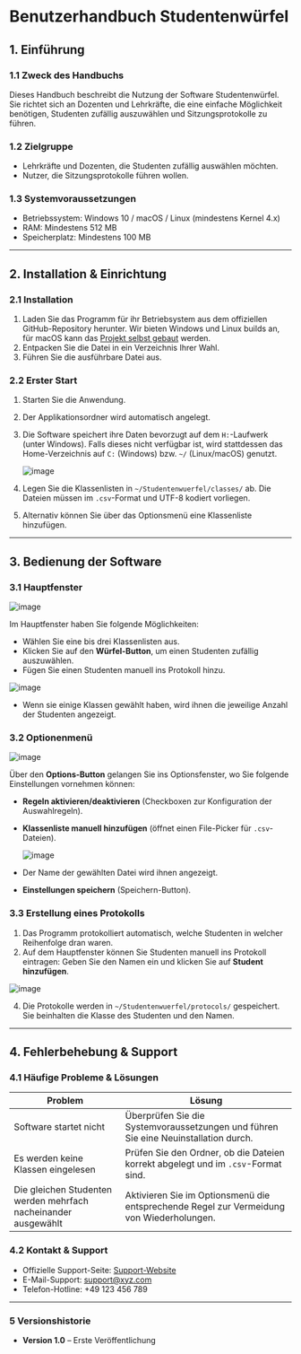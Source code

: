 # **Benutzerhandbuch Studentenwürfel**

## **1. Einführung**

### **1.1 Zweck des Handbuchs**
Dieses Handbuch beschreibt die Nutzung der Software Studentenwürfel. Sie richtet sich an Dozenten und Lehrkräfte, die eine einfache Möglichkeit benötigen, 
Studenten zufällig auszuwählen und Sitzungsprotokolle zu führen.

### **1.2 Zielgruppe**
- Lehrkräfte und Dozenten, die Studenten zufällig auswählen möchten.
- Nutzer, die Sitzungsprotokolle führen wollen.

### **1.3 Systemvoraussetzungen**
- Betriebssystem: Windows 10 / macOS / Linux (mindestens Kernel 4.x)
- RAM: Mindestens 512 MB
- Speicherplatz: Mindestens 100 MB

---

## **2. Installation & Einrichtung**

### **2.1 Installation**
1. Laden Sie das Programm für ihr Betriebsystem aus dem offiziellen GitHub-Repository herunter. Wir bieten Windows und Linux builds an, für macOS kann das [Projekt selbst gebaut](https://www.jetbrains.com/help/idea/javafx.html#package-app-with-jlink) werden.
2. Entpacken Sie die Datei in ein Verzeichnis Ihrer Wahl.
3. Führen Sie die ausführbare Datei aus.

### **2.2 Erster Start**
1. Starten Sie die Anwendung.
2. Der Applikationsordner wird automatisch angelegt.
3. Die Software speichert ihre Daten bevorzugt auf dem `H:`-Laufwerk (unter Windows). Falls dieses nicht verfügbar ist, wird stattdessen das Home-Verzeichnis auf `C:` (Windows) bzw. `~/` (Linux/macOS) genutzt.
   
   ![image](https://github.com/user-attachments/assets/9ab8b392-bfe7-42f9-81c5-bc18d1def550)

4. Legen Sie die Klassenlisten in `~/Studentenwuerfel/classes/` ab. Die Dateien müssen im `.csv`-Format und UTF-8 kodiert vorliegen.
5. Alternativ können Sie über das Optionsmenü eine Klassenliste hinzufügen.

---

## **3. Bedienung der Software**

### **3.1 Hauptfenster**
![image](https://github.com/user-attachments/assets/022eb6f3-284a-4be6-9506-c992e8c95ff5)

Im Hauptfenster haben Sie folgende Möglichkeiten:
- Wählen Sie eine bis drei Klassenlisten aus.
- Klicken Sie auf den **Würfel-Button**, um einen Studenten zufällig auszuwählen.
- Fügen Sie einen Studenten manuell ins Protokoll hinzu.
  
 ![image](https://github.com/user-attachments/assets/f8261ae0-cb8b-40bd-999f-78cb85aada56)
- Wenn sie einige Klassen gewählt haben, wird ihnen die jeweilige Anzahl der Studenten angezeigt.

### **3.2 Optionenmenü**
![image](https://github.com/user-attachments/assets/c906ab6e-001e-4dfd-aafe-8912d991ecd7)

Über den **Options-Button** gelangen Sie ins Optionsfenster, wo Sie folgende Einstellungen vornehmen können:
- **Regeln aktivieren/deaktivieren** (Checkboxen zur Konfiguration der Auswahlregeln).
- **Klassenliste manuell hinzufügen** (öffnet einen File-Picker für `.csv`-Dateien).

  ![image](https://github.com/user-attachments/assets/0311bf1e-2bd4-40af-a829-f69913ef117e)
- Der Name der gewählten Datei wird ihnen angezeigt.
- **Einstellungen speichern** (Speichern-Button).

### **3.3 Erstellung eines Protokolls**
1. Das Programm protokolliert automatisch, welche Studenten in welcher Reihenfolge dran waren.
2. Auf dem Hauptfenster können Sie Studenten manuell ins Protokoll eintragen: Geben Sie den Namen ein und klicken Sie auf **Student hinzufügen**.

![image](https://github.com/user-attachments/assets/229cf7ff-675d-4a1c-8f8e-60cac5f66e37)

4. Die Protokolle werden in `~/Studentenwuerfel/protocols/` gespeichert. Sie beinhalten die Klasse des Studenten und den Namen.

---

## **4. Fehlerbehebung & Support**

### **4.1 Häufige Probleme & Lösungen**
| Problem | Lösung |
|---------|--------|
| Software startet nicht | Überprüfen Sie die Systemvoraussetzungen und führen Sie eine Neuinstallation durch. |
| Es werden keine Klassen eingelesen | Prüfen Sie den Ordner, ob die Dateien korrekt abgelegt und im `.csv`-Format sind. |
| Die gleichen Studenten werden mehrfach nacheinander ausgewählt | Aktivieren Sie im Optionsmenü die entsprechende Regel zur Vermeidung von Wiederholungen. |

### **4.2 Kontakt & Support**
- Offizielle Support-Seite: [Support-Website](https://www.xyz.com/support)
- E-Mail-Support: support@xyz.com
- Telefon-Hotline: +49 123 456 789

---

### **5 Versionshistorie**
- **Version 1.0** – Erste Veröffentlichung
